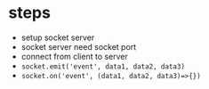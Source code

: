 # steps

- setup socket server
- socket server need socket port
- connect from client to server
- `socket.emit('event', data1, data2, data3)`
- `socket.on('event', (data1, data2, data3)=>{})`
